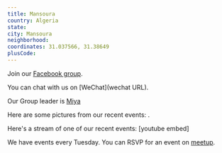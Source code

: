 ```yaml
---
title: Mansoura
country: Algeria
state: 
city: Mansoura
neighborhood: 
coordinates: 31.037566, 31.38649
plusCode:
---
```

Join our [Facebook group](https://www.facebook.com/groups/free.code.camp.mansoura).

You can chat with us on [WeChat](wechat URL).

Our Group leader is [Miya](freecodecamp.org/miya)

Here are some pictures from our recent events:
![]().

Here's a stream of one of our recent events:
[youtube embed]

We have events every Tuesday. You can RSVP for an event on [meetup](meetupurl).
